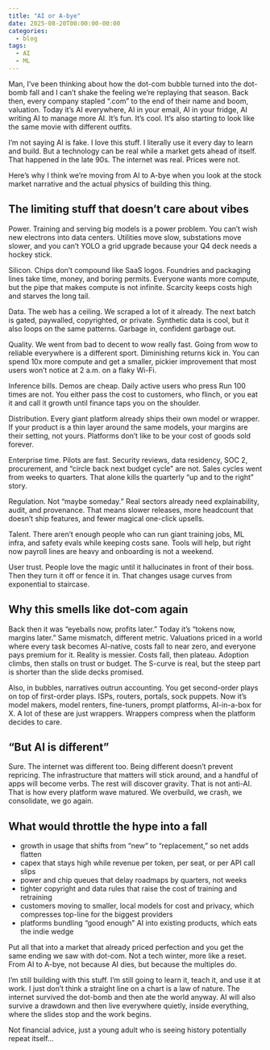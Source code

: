 ```yaml
---
title: "AI or A-bye"
date: 2025-08-20T00:00:00-00:00
categories:
  - blog
tags:
  - AI
  - ML
---
```


Man, I’ve been thinking about how the dot-com bubble turned into the dot-bomb fall and I can’t shake the feeling we’re replaying that season. Back then, every company stapled “.com” to the end of their name and boom, valuation. Today it’s AI everywhere, AI in your email, AI in your fridge, AI writing AI to manage more AI. It’s fun. It’s cool. It’s also starting to look like the same movie with different outfits.

I’m not saying AI is fake. I love this stuff. I literally use it every day to learn and build. But a technology can be real while a market gets ahead of itself. That happened in the late 90s. The internet was real. Prices were not.

Here’s why I think we’re moving from AI to A-bye when you look at the stock market narrative and the actual physics of building this thing.

## The limiting stuff that doesn’t care about vibes

Power. Training and serving big models is a power problem. You can’t wish new electrons into data centers. Utilities move slow, substations move slower, and you can’t YOLO a grid upgrade because your Q4 deck needs a hockey stick.

Silicon. Chips don’t compound like SaaS logos. Foundries and packaging lines take time, money, and boring permits. Everyone wants more compute, but the pipe that makes compute is not infinite. Scarcity keeps costs high and starves the long tail.

Data. The web has a ceiling. We scraped a lot of it already. The next batch is gated, paywalled, copyrighted, or private. Synthetic data is cool, but it also loops on the same patterns. Garbage in, confident garbage out.

Quality. We went from bad to decent to wow really fast. Going from wow to reliable everywhere is a different sport. Diminishing returns kick in. You can spend 10x more compute and get a smaller, pickier improvement that most users won’t notice at 2 a.m. on a flaky Wi-Fi.

Inference bills. Demos are cheap. Daily active users who press Run 100 times are not. You either pass the cost to customers, who flinch, or you eat it and call it growth until finance taps you on the shoulder.

Distribution. Every giant platform already ships their own model or wrapper. If your product is a thin layer around the same models, your margins are their setting, not yours. Platforms don’t like to be your cost of goods sold forever.

Enterprise time. Pilots are fast. Security reviews, data residency, SOC 2, procurement, and “circle back next budget cycle” are not. Sales cycles went from weeks to quarters. That alone kills the quarterly “up and to the right” story.

Regulation. Not “maybe someday.” Real sectors already need explainability, audit, and provenance. That means slower releases, more headcount that doesn’t ship features, and fewer magical one-click upsells.

Talent. There aren’t enough people who can run giant training jobs, ML infra, and safety evals while keeping costs sane. Tools will help, but right now payroll lines are heavy and onboarding is not a weekend.

User trust. People love the magic until it hallucinates in front of their boss. Then they turn it off or fence it in. That changes usage curves from exponential to staircase.

## Why this smells like dot-com again

Back then it was “eyeballs now, profits later.” Today it’s “tokens now, margins later.” Same mismatch, different metric. Valuations priced in a world where every task becomes AI-native, costs fall to near zero, and everyone pays premium for it. Reality is messier. Costs fall, then plateau. Adoption climbs, then stalls on trust or budget. The S-curve is real, but the steep part is shorter than the slide decks promised.

Also, in bubbles, narratives outrun accounting. You get second-order plays on top of first-order plays. ISPs, routers, portals, sock puppets. Now it’s model makers, model renters, fine-tuners, prompt platforms, AI-in-a-box for X. A lot of these are just wrappers. Wrappers compress when the platform decides to care.

## “But AI is different”

Sure. The internet was different too. Being different doesn’t prevent repricing. The infrastructure that matters will stick around, and a handful of apps will become verbs. The rest will discover gravity. That is not anti-AI. That is how every platform wave matured. We overbuild, we crash, we consolidate, we go again.

## What would throttle the hype into a fall
- growth in usage that shifts from “new” to “replacement,” so net adds flatten
- capex that stays high while revenue per token, per seat, or per API call slips
- power and chip queues that delay roadmaps by quarters, not weeks
- tighter copyright and data rules that raise the cost of training and retraining
- customers moving to smaller, local models for cost and privacy, which compresses top-line for the biggest providers
- platforms bundling “good enough” AI into existing products, which eats the indie wedge

Put all that into a market that already priced perfection and you get the same ending we saw with dot-com. Not a tech winter, more like a reset. From AI to A-bye, not because AI dies, but because the multiples do.

I’m still building with this stuff. I’m still going to learn it, teach it, and use it at work. I just don’t think a straight line on a chart is a law of nature. The internet survived the dot-bomb and then ate the world anyway. AI will also survive a drawdown and then live everywhere quietly, inside everything, where the slides stop and the work begins.

Not financial advice, just a young adult who is seeing history potentially repeat itself...

